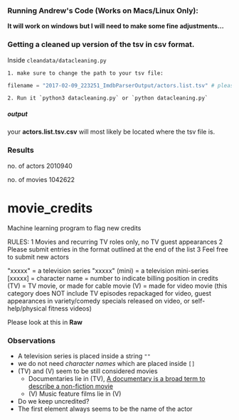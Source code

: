### Running Andrew's Code (Works on Macs/Linux Only):
**It will work on windows but I will need to make some fine adjustments...**


### Getting a cleaned up version of the tsv in csv format.
Inside `cleandata/datacleaning.py`

    1. make sure to change the path to your tsv file:
```python
filename = "2017-02-09_223251_ImdbParserOutput/actors.list.tsv" # please change this path to your own file path to the tsv file
```
    2. Run it `python3 datacleaning.py` or `python datacleaning.py`

##### output
your **actors.list.tsv.csv** will most likely be located where the tsv file is. 

### Results

no. of actors 2010940

no. of movies 1042622

# movie_credits
Machine learning program to flag new credits

 RULES:
 1       Movies and recurring TV roles only, no TV guest appearances
 2       Please submit entries in the format outlined at the end of the list
 3       Feel free to submit new actors

 "xxxxx"        = a television series
 "xxxxx" (mini) = a television mini-series
 [xxxxx]        = character name
 <xx>           = number to indicate billing position in credits
 (TV)           = TV movie, or made for cable movie
 (V)            = made for video movie (this category does NOT include TV
                  episodes repackaged for video, guest appearances in
                  variety/comedy specials released on video, or
				  self-help/physical fitness videos)


Please look at this in **Raw**


### Observations
* A television series is placed inside a string `""`
* we do not need *character names* which are placed inside `[]`
* (TV) and (V) seem to be still considered movies
	* Documentaries lie in (TV), [A documentary is a broad term to describe a non-fiction movie](http://www.desktop-documentaries.com/what-is-a-documentary.html)
	* (V) Music feature films lie in (V) 
* Do we keep uncredited?
* The first element always seems to be the name of the actor
